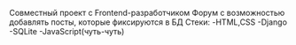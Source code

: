 Совместный проект с Frontend-разработчиком
Форум с возможностью добавлять посты, которые фиксируются в БД
  Стеки:
   -HTML,CSS
    -Django
    -SQLite
    -JavaScript(чуть-чуть)
